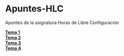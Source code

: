 # Apuntes-HLC
Apuntes de la asignatura Horas de Libre Configuración

**[Tema 1](https://github.com/santonio97/Apuntes-HLC/blob/master/Tema%201.md)  
[Tema 2](https://github.com/santonio97/Apuntes-HLC/blob/master/Tema%202.md)  
[Tema 3](https://github.com/santonio97/Apuntes-HLC/blob/master/Tema%203.md)  
[Tema 4](https://github.com/santonio97/Apuntes-HLC/blob/master/Tema%204.md)**
